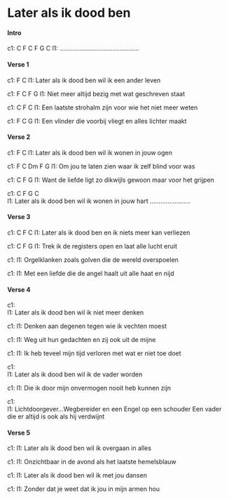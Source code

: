 # Later als ik dood ben


#### Intro
c1: C         F          C        F      G    C
l1: .............................................                                             
#### Verse 1 
c1:                        F       C 
l1: Later als ik dood ben wil ik een ander leven

c1: F               C             F       G
l1: Niet meer altijd bezig met wat geschreven staat

c1:          C              F                     C
l1: Een laatste strohalm zijn voor wie het niet meer weten

c1:         F       C                               G
l1: Een vlinder die voorbij vliegt en alles lichter maakt


#### Verse 2
c1:                              F        C
l1: Later als ik dood ben wil ik wonen in jouw ogen

c1: F      C             Dm            F         G
l1: Om jou te laten zien waar ik zelf blind voor was

c1: C                      F        G
l1: Want de liefde ligt zo dikwijls gewoon maar voor het grijpen 

c1: C             F              G             C     
l1: Later als ik dood ben wil ik wonen in jouw hart .......................


#### Verse 3
c1: C                            F             C
l1: Later als ik dood ben en ik niets meer kan verliezen

c1: C                    F                       G
l1: Trek ik de registers open en laat alle lucht eruit

c1: 
l1: Orgelklanken zoals golven die de wereld overspoelen

c1: 
l1: Met een liefde die de angel haalt uit alle haat en nijd


#### Verse 4
c1:  
l1: Later als ik dood ben wil ik niet meer denken

c1: 
l1: Denken aan degenen tegen wie ik vechten moest

c1: 
l1: Weg uit hun gedachten en zij ook uit de mijne

c1: 
l1: Ik heb teveel mijn tijd verloren met wat er niet toe doet

c1:  
l1: Later als ik dood ben wil ik de vader worden

c1: 
l1: Die ik door mijn onvermogen nooit heb kunnen zijn 

c1:  
l1: Lichtdoorgever…Wegbereider en een Engel op een schouder Een vader die er altijd is ook als hij verdwijnt


#### Verse 5
c1: 
l1: Later als ik dood ben wil ik overgaan in alles

c1: 
l1: Onzichtbaar in de avond als het laatste hemelsblauw

c1: 
l1: Later als ik dood ben wil ik met jou dansen

c1: 
l1: Zonder dat je weet dat ik jou in mijn armen hou


